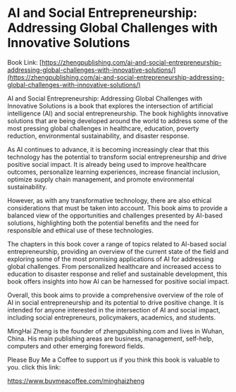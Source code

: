 # AI and Social Entrepreneurship: Addressing Global Challenges with Innovative Solutions

Book Link: [https://zhengpublishing.com/ai-and-social-entrepreneurship-addressing-global-challenges-with-innovative-solutions/](https://zhengpublishing.com/ai-and-social-entrepreneurship-addressing-global-challenges-with-innovative-solutions/)

AI and Social Entrepreneurship: Addressing Global Challenges with Innovative Solutions is a book that explores the intersection of artificial intelligence (AI) and social entrepreneurship. The book highlights innovative solutions that are being developed around the world to address some of the most pressing global challenges in healthcare, education, poverty reduction, environmental sustainability, and disaster response.

As AI continues to advance, it is becoming increasingly clear that this technology has the potential to transform social entrepreneurship and drive positive social impact. It is already being used to improve healthcare outcomes, personalize learning experiences, increase financial inclusion, optimize supply chain management, and promote environmental sustainability.

However, as with any transformative technology, there are also ethical considerations that must be taken into account. This book aims to provide a balanced view of the opportunities and challenges presented by AI-based solutions, highlighting both the potential benefits and the need for responsible and ethical use of these technologies.

The chapters in this book cover a range of topics related to AI-based social entrepreneurship, providing an overview of the current state of the field and exploring some of the most promising applications of AI for addressing global challenges. From personalized healthcare and increased access to education to disaster response and relief and sustainable development, this book offers insights into how AI can be harnessed for positive social impact.

Overall, this book aims to provide a comprehensive overview of the role of AI in social entrepreneurship and its potential to drive positive change. It is intended for anyone interested in the intersection of AI and social impact, including social entrepreneurs, policymakers, academics, and students.

MingHai Zheng is the founder of zhengpublishing.com and lives in Wuhan, China. His main publishing areas are business, management, self-help, computers and other emerging foreword fields.

Please Buy Me a Coffee to support us if you think this book is valuable to you. click this link:

https://www.buymeacoffee.com/minghaizheng
